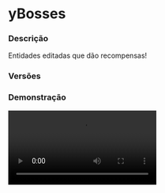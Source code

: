 # yBosses
<secondary-label ref="rankup"/>

### Descrição
Entidades editadas que dão recompensas!

### Versões
<secondary-label ref="1.8"/>
<secondary-label ref="1.9"/>
<secondary-label ref="1.10"/>
<secondary-label ref="1.11"/>
<secondary-label ref="1.12"/>
<secondary-label ref="1.13"/>
<secondary-label ref="1.14"/>
<secondary-label ref="1.15"/>
<secondary-label ref="1.16"/>
<secondary-label ref="1.17"/>
<secondary-label ref="1.18"/>
<secondary-label ref="1.19"/>
<secondary-label ref="1.20"/>
<secondary-label ref="1.21"/>

### Demonstração
<video src="//www.youtube.com/watch?v=U6XEYS7mMdQ"/>


<chapter title="Comandos" id="commands" collapsible="true">
<code-block lang="plain text">/boss - Abre o menu principal
/boss verconteudo - Vê o preview de recompensas de um boss
/boss giveboss - Dar boss à um jogador
/boss givematadora - Dar matadora à um jogador
/boss wand - Dar a vara de seleção de área
/boss reload - Recarrega as configurações</code-block>
</chapter>

<chapter title="Permissões" id="permissions" collapsible="true">
<code-block lang="plain text">ynewbosses.usar - Permissão para o /bossynewbosses.verconteudo - Permissão para o /boss verconteudoynewbosses.giveboss - Permissão para o /boss givebossynewbosses.givematadora - Permissão para o /boss givematadoraynewbosses.wand - Permissão para o /boss wandynewbosses.reload - Permissão para o /boss reload</code-block>
</chapter>



## Erros comuns
<primary-label ref="errors"/>

Antes de configurar o plugin, revise os pontos listados aqui para evitar problemas frequentes durante a configuração.

<seealso style="cards">
    <category ref="wrs">
        <a href="yplugins.md"></a>        <a href="https://ystoreplugins.com.br/plugins/detalhes/48-yBosses">Site do plugin yBosses</a>
    </category>
</seealso>